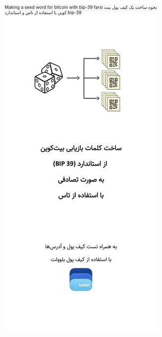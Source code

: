 Making a seed word for bitcoin with bip-39 farsi
نحوه ساخت یک کیف پول بیت کوین با استفاده از تاس و استاندارد bip-39
![Screenshot](screen-shot.jpg)
